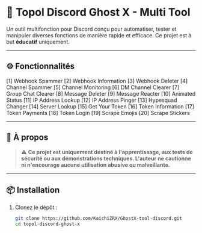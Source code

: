 # 👻 Topol Discord Ghost X - Multi Tool

Un outil multifonction pour Discord conçu pour automatiser, tester et manipuler diverses fonctions de manière rapide et efficace. Ce projet est à but **éducatif** uniquement.

---

## ⚙️ Fonctionnalités

[1] Webhook Spammer 
[2] Webhook Information 
[3] Webhook Deleter 
[4] Channel Spammer 
[5] Channel Monitoring 
[6] DM Channel Clearer 
[7] Group Chat Clearer 
[8] Message Deleter
[9] Message Reacter 
[10] Animated Status 
[11] IP Address Lookup
[12] IP Address Pinger
[13] Hypesquad Changer
[14] Server Lookup
[15] Get Your Token
[16] Token Information
[17] Token Payments
[18] Token Login
[19] Scrape Emojis
[20] Scrape Stickers


---

## 🧠 À propos

> ⚠️ **Ce projet est uniquement destiné à l'apprentissage, aux tests de sécurité ou aux démonstrations techniques. L'auteur ne cautionne ni n'encourage aucune utilisation abusive ou malveillante.**

---

## 📦 Installation

1. Clonez le dépôt :
   ```bash
   git clone https://github.com/KaichiZRX/GhostX-tool-discord.git
   cd topol-discord-ghost-x
